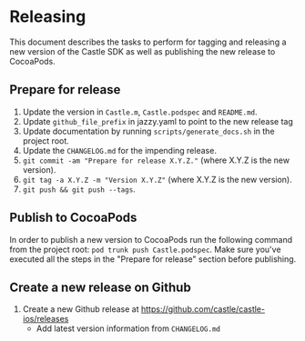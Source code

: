 # Releasing

This document describes the tasks to perform for tagging and releasing a new version of the Castle SDK as well as publishing the new release to CocoaPods.

## Prepare for release

 1. Update the version in `Castle.m`, `Castle.podspec` and `README.md`.
 2. Update `github_file_prefix` in jazzy.yaml to point to the new release tag 
 3. Update documentation by running `scripts/generate_docs.sh` in the project root.
 4. Update the `CHANGELOG.md` for the impending release.
 5. `git commit -am "Prepare for release X.Y.Z."` (where X.Y.Z is the new version).
 6. `git tag -a X.Y.Z -m "Version X.Y.Z"` (where X.Y.Z is the new version).
 7. `git push && git push --tags`.
 
## Publish to CocoaPods

In order to publish a new version to CocoaPods run the following command from the project root: `pod trunk push Castle.podspec`. Make sure you've executed all the steps in the "Prepare for release" section before publishing.
 
## Create a new release on Github
1. Create a new Github release at https://github.com/castle/castle-ios/releases
     * Add latest version information from `CHANGELOG.md`
